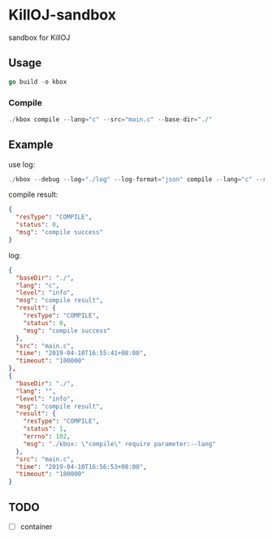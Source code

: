 # KillOJ-sandbox

sandbox for KillOJ

## Usage

```go
go build -o kbox
```

### Compile

```go
./kbox compile --lang="c" --src="main.c" --base-dir="./"
```

## Example

use log:

```go
./kbox --debug --log="./log" --log-format="json" compile --lang="c" --src="main.c" --base-dir="./" 
```

compile result:
```json
{
  "resType": "COMPILE",
  "status": 0,
  "msg": "compile success"
}
```

log:
```json
{
  "baseDir": "./",
  "lang": "c",
  "level": "info",
  "msg": "compile result",
  "result": {
    "resType": "COMPILE",
    "status": 0,
    "msg": "compile success"
  },
  "src": "main.c",
  "time": "2019-04-10T16:55:41+08:00",
  "timeout": "100000"
},
{
  "baseDir": "./",
  "lang": "",
  "level": "info",
  "msg": "compile result",
  "result": {
    "resType": "COMPILE",
    "status": 1,
    "errno": 102,
    "msg": "./kbox: \"compile\" require parameter:--lang"
  },
  "src": "main.c",
  "time": "2019-04-10T16:56:53+08:00",
  "timeout": "100000"
}

```

## TODO

- [ ] container
